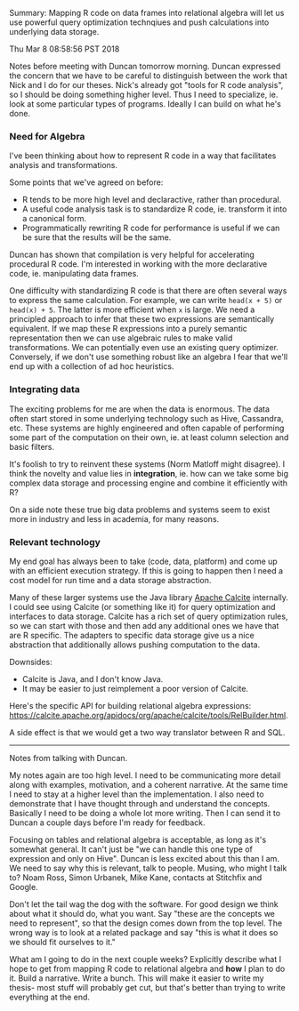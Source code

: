 Summary: Mapping R code on data frames into relational algebra will let us
use powerful query optimization technqiues and push calculations into
underlying data storage.

Thu Mar  8 08:58:56 PST 2018

Notes before meeting with Duncan tomorrow morning.  Duncan expressed the
concern that we have to be careful to distinguish between the work that
Nick and I do for our theses. Nick's already got "tools for R code
analysis", so I should be doing something higher level. Thus I need to
specialize, ie. look at some particular types of programs. Ideally I
can build on what he's done.


### Need for Algebra

I've been thinking about how to represent R code in a way that facilitates
analysis and transformations. 

Some points that we've agreed on before:

- R tends to be more high level and declaractive, rather than procedural.
- A useful code analysis task is to standardize R code, ie. transform it into a
  canonical form.
- Programmatically rewriting R code for performance is useful if we can be
  sure that the results will be the same.

Duncan has shown that compilation is very helpful for accelerating
procedural R code. I'm interested in working with the more declarative
code, ie. manipulating data frames.

One difficulty with standardizing R code is that there are often several
ways to express the same calculation. For example, we can write `head(x +
5)` or `head(x) + 5`. The latter is more efficient when `x` is large. We
need a principled approach to infer that these two expressions are
semantically equivalent. If we map these R expressions into a purely
semantic representation then we can use algebraic rules to make valid
transformations.  We can potentially even use an existing query optimizer.
Conversely, if we don't use something robust like an algebra I fear that
we'll end up with a collection of ad hoc heuristics.


### Integrating data

The exciting problems for me are when the
data is enormous. The data often start stored in some underlying technology
such as Hive, Cassandra, etc. These systems are highly engineered and often
capable of performing some part of the computation on their own, ie. at
least column selection and basic filters.

It's foolish to try to reinvent these systems (Norm Matloff might
disagree). I think the novelty and value lies in __integration__, ie. how
can we take some big complex data storage and processing engine and combine
it efficiently with R?

On a side note these true big data problems and systems seem to exist
more in industry and less in academia, for many reasons.


### Relevant technology

My end goal has always been to take (code, data, platform) and come up with
an efficient execution strategy. If this is going to happen then I need a
cost model for run time and a data storage abstraction.

Many of these larger systems use the Java library [Apache
Calcite](https://calcite.apache.org/) internally. I could see using Calcite
(or something like it) for query optimization and interfaces to data
storage. Calcite has a rich set of query optimization rules, so we can
start with those and then add any additional ones we have that are R
specific. The adapters to specific data storage give us a nice abstraction
that additionally allows pushing computation to the data.

Downsides:

- Calcite is Java, and I don't know Java.
- It may be easier to just reimplement a poor version of Calcite.

Here's the specific API for building relational algebra expressions:
https://calcite.apache.org/apidocs/org/apache/calcite/tools/RelBuilder.html.

A side effect is that we would get a two way translator between R and SQL.


------------------------------------------------------------

Notes from talking with Duncan.

My notes again are too high level. I need to be communicating more detail
along with examples, motivation, and a coherent narrative.
At the same time I need to stay at a higher level than the implementation.
I also need to demonstrate that I have thought through and understand the
concepts. Basically I need to be doing a whole lot more writing. Then I can
send it to Duncan a couple days before I'm ready for feedback.

Focusing on tables and relational algebra is acceptable, as long as it's
somewhat general.  It can't just be "we can handle this one type of
expression and only on Hive".  Duncan is less excited about this than I am.
We need to say why this is relevant, talk to people. Musing, who might I
talk to? Noam Ross, Simon Urbanek, Mike Kane, contacts at Stitchfix and
Google.

Don't let the tail wag the dog with the software. For good design we think
about what it should do, what you want. Say "these are the concepts we need
to represent", so that the design comes down from the top level. The wrong
way is to look at a related package and say "this is what it does so we
should fit ourselves to it."

What am I going to do in the next couple weeks? Explicitly describe what I
hope to get from mapping R code to relational algebra and __how__ I plan to
do it. Build a narrative. Write a bunch. This will make it easier to write
my thesis- most stuff will probably get cut, but that's better than trying
to write everything at the end.
